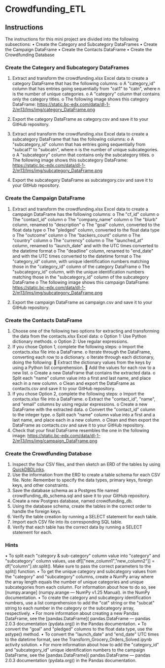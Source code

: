 # Crowdfunding_ETL
## Instructions
The instructions for this mini project are divided into the following subsections:
•	Create the Category and Subcategory DataFrames
•	Create the Campaign DataFrame
•	Create the Contacts DataFrame
•	Create the Crowdfunding Database
### Create the Category and Subcategory DataFrames
1.	Extract and transform the crowdfunding.xlsx Excel data to create a category DataFrame that has the following columns:
o	A "category_id" column that has entries going sequentially from "cat1" to "catn", where n is the number of unique categories.
o	A "category" column that contains only the category titles.
o	The following image shows this category DataFrame:
https://static.bc-edx.com/data/dl-1-2/m13/lms/img/category_DataFrame.png

 
2.	Export the category DataFrame as category.csv and save it to your GitHub repository.
3.	Extract and transform the crowdfunding.xlsx Excel data to create a subcategory DataFrame that has the following columns:
o	A "subcategory_id" column that has entries going sequentially from "subcat1" to "subcatn", where n is the number of unique subcategories.
o	A "subcategory" column that contains only the subcategory titles.
o	The following image shows this subcategory DataFrame:
https://static.bc-edx.com/data/dl-1-2/m13/lms/img/subcategory_DataFrame.png

 
4.	Export the subcategory DataFrame as subcategory.csv and save it to your GitHub repository.
### Create the Campaign DataFrame
1.	Extract and transform the crowdfunding.xlsx Excel data to create a campaign DataFrame has the following columns:
o	The "cf_id" column
o	The "contact_id" column
o	The "company_name" column
o	The "blurb" column, renamed to "description"
o	The "goal" column, converted to the float data type
o	The "pledged" column, converted to the float data type
o	The "outcome" column
o	The "backers_count" column
o	The "country" column
o	The "currency" column
o	The "launched_at" column, renamed to "launch_date" and with the UTC times converted to the datetime format
o	The "deadline" column, renamed to "end_date" and with the UTC times converted to the datetime format
o	The "category_id" column, with unique identification numbers matching those in the "category_id" column of the category DataFrame
o	The "subcategory_id" column, with the unique identification numbers matching those in the "subcategory_id" column of the subcategory DataFrame
o	The following image shows this campaign DataFrame:
https://static.bc-edx.com/data/dl-1-2/m13/lms/img/subcategory_DataFrame.png

 
2.	Export the campaign DataFrame as campaign.csv and save it to your GitHub repository.
### Create the Contacts DataFrame
1.	Choose one of the following two options for extracting and transforming the data from the contacts.xlsx Excel data:
o	Option 1: Use Python dictionary methods.
o	Option 2: Use regular expressions.
2.	If you chose Option 1, complete the following steps:
o	Import the contacts.xlsx file into a DataFrame.
o	Iterate through the DataFrame, converting each row to a dictionary.
o	Iterate through each dictionary, doing the following:
	Extract the dictionary values from the keys by using a Python list comprehension.
	Add the values for each row to a new list.
o	Create a new DataFrame that contains the extracted data.
o	Split each "name" column value into a first and last name, and place each in a new column.
o	Clean and export the DataFrame as contacts.csv and save it to your GitHub repository.
3.	If you chose Option 2, complete the following steps:
o	Import the contacts.xlsx file into a DataFrame.
o	Extract the "contact_id", "name", and "email" columns by using regular expressions.
o	Create a new DataFrame with the extracted data.
o	Convert the "contact_id" column to the integer type.
o	Split each "name" column value into a first and a last name, and place each in a new column.
o	Clean and then export the DataFrame as contacts.csv and save it to your GitHub repository.
4.	Check that your final DataFrame resembles the one in the following image:
https://static.bc-edx.com/data/dl-1-2/m13/lms/img/campaign_DataFrame.png

### Create the Crowdfunding Database
1.	Inspect the four CSV files, and then sketch an ERD of the tables by using [QuickDBDLinks](QuickDatabaseDiagrams.com).
2.	Use the information from the ERD to create a table schema for each CSV file.
Note: Remember to specify the data types, primary keys, foreign keys, and other constraints.
3.	Save the database schema as a Postgres file named crowdfunding_db_schema.sql and save it to your GitHub repository.
4.	Create a new Postgres database, named crowdfunding_db.
5.	Using the database schema, create the tables in the correct order to handle the foreign keys.
6.	Verify the table creation by running a SELECT statement for each table.
7.	Import each CSV file into its corresponding SQL table.
8.	Verify that each table has the correct data by running a SELECT statement for each.
   
### Hints
•	To split each "category & sub-category" column value into "category" and "subcategory" column values, use df[["new_column1","new_column2"]] = df["column"].str.split(). Make sure to pass the correct parameters to the split() function.
•	To get the unique category and subcategory values from the "category" and "subcategory" columns, create a NumPy array where the array length equals the number of unique categories and unique subcategories from each column. For information about how to do so, see [numpy.arange] (numpy.arange — NumPy v1.25 Manual). in the NumPy documentation.
•	To create the category and subcategory identification numbers, use a list comprehension to add the "cat" string or the "subcat" string to each number in the category or the subcategory array, respectively.
•	For more information about creating a new Pandas DataFrame, see the [pandas.DataFrame]( pandas.DataFrame — pandas 2.0.3 documentation (pydata.org)) in the Pandas documentation.
•	To convert the "goal" and "pledged" columns to the float data type, use the astype() method.
•	To convert the "launch_date" and "end_date" UTC times to the datetime format, see the Transform_Grocery_Orders_Solved.ipynb activity solution.
•	For more information about how to add the "category_id" and "subcategory_id" unique identification numbers to the campaign DataFrame, see the [pandas.DataFrame]( pandas.DataFrame — pandas 2.0.3 documentation (pydata.org)) in the Pandas documentation.
